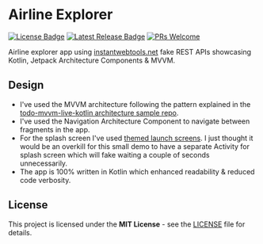 # Airline Explorer

[![License Badge](https://img.shields.io/github/license/Abdallah-Abdelazim/airline-explorer-app)](https://github.com/Abdallah-Abdelazim/airline-explorer-app/blob/master/LICENSE)
[![Latest Release Badge](https://img.shields.io/github/v/release/Abdallah-Abdelazim/airline-explorer)](https://github.com/Abdallah-Abdelazim/airline-explorer-app/releases/latest)
[![PRs Welcome](https://img.shields.io/badge/PRs-welcome-brightgreen.svg?style=flat)](http://makeapullrequest.com)

Airline explorer app using [instantwebtools.net](https://www.instantwebtools.net/fake-rest-api) fake REST APIs showcasing Kotlin, Jetpack Architecture Components & MVVM.

## Design
* I've used the MVVM architecture following the pattern explained in the [todo-mvvm-live-kotlin architecture sample repo](https://github.com/android/architecture-samples/tree/todo-mvvm-live-kotlin).
* I've used the Navigation Architecture Component to navigate between fragments in the app.
* For the splash screen I've used [themed launch screens](https://developer.android.com/topic/performance/vitals/launch-time#themed). I just thought it would be an overkill for this small demo to have a separate Activity for splash screen which will fake waiting a couple of seconds unnecessarily.
* The app is 100% written in Kotlin which enhanced readability & reduced code verbosity.

## License
This project is licensed under the **MIT License** - see the [LICENSE](https://github.com/Abdallah-Abdelazim/airline-explorer-app/blob/master/LICENSE) file for details.
